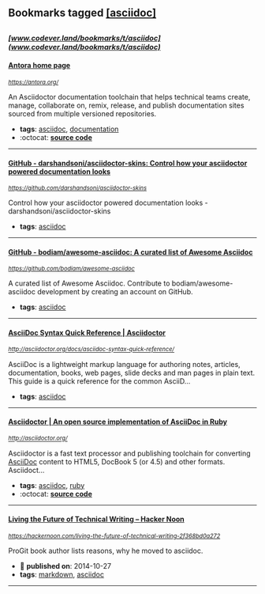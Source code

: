 ## Bookmarks tagged [[asciidoc]](https://www.codever.land/search?q=[asciidoc])

_<sup><sup>[www.codever.land/bookmarks/t/asciidoc](www.codever.land/bookmarks/t/asciidoc)</sup></sup>_
---
#### [Antora home page](https://antora.org/)
_<sup>https://antora.org/</sup>_

An Asciidoctor documentation toolchain that helps technical teams create, manage, collaborate on, remix, release, and publish documentation sites sourced from multiple versioned repositories.
* **tags**: [asciidoc](../tagged/asciidoc.md), [documentation](../tagged/documentation.md)
* :octocat: **[source code](https://gitlab.com/antora)**
---
#### [GitHub - darshandsoni/asciidoctor-skins: Control how your asciidoctor powered documentation looks](https://github.com/darshandsoni/asciidoctor-skins)
_<sup>https://github.com/darshandsoni/asciidoctor-skins</sup>_

Control how your asciidoctor powered documentation looks - darshandsoni/asciidoctor-skins
* **tags**: [asciidoc](../tagged/asciidoc.md)
---
#### [GitHub - bodiam/awesome-asciidoc: A curated list of Awesome Asciidoc](https://github.com/bodiam/awesome-asciidoc)
_<sup>https://github.com/bodiam/awesome-asciidoc</sup>_

A curated list of Awesome Asciidoc. Contribute to bodiam/awesome-asciidoc development by creating an account on GitHub.
* **tags**: [asciidoc](../tagged/asciidoc.md)
---
#### [AsciiDoc Syntax Quick Reference | Asciidoctor](http://asciidoctor.org/docs/asciidoc-syntax-quick-reference/)
_<sup>http://asciidoctor.org/docs/asciidoc-syntax-quick-reference/</sup>_

AsciiDoc is a lightweight markup language for authoring notes, articles, documentation, books, web pages, slide decks and man pages in plain text. This guide is a quick reference for the common AsciiD...
* **tags**: [asciidoc](../tagged/asciidoc.md)
---
#### [Asciidoctor | An open source implementation of AsciiDoc in Ruby](http://asciidoctor.org/)
_<sup>http://asciidoctor.org/</sup>_

Asciidoctor is a fast text processor and publishing toolchain for converting [AsciiDoc](http://asciidoctor.org/docs/what-is-asciidoc/) content to HTML5, DocBook 5 (or 4.5) and other formats. Asciidoct...
* **tags**: [asciidoc](../tagged/asciidoc.md), [ruby](../tagged/ruby.md)
* :octocat: **[source code](https://github.com/asciidoctor/asciidoctor)**
---
#### [Living the Future of Technical Writing – Hacker Noon](https://hackernoon.com/living-the-future-of-technical-writing-2f368bd0a272)
_<sup>https://hackernoon.com/living-the-future-of-technical-writing-2f368bd0a272</sup>_

ProGit book author lists reasons, why he moved to asciidoc.
* :calendar: **published on**: 2014-10-27
* **tags**: [markdown](../tagged/markdown.md), [asciidoc](../tagged/asciidoc.md)
---

